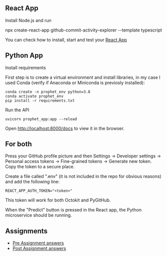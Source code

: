 ## React App

Install Node.js and run

npx create-react-app github-commit-activity-explorer --template typescript

You can check how to install, start and test your [React App](README_REACT.md)

## Python App

Install requirements

First step is to create a virtual environment and install libraries, in my case I used Conda (verify if Anaconda or Miniconda is previosly installed):

```
conda create -n prophet_env python=3.8
conda activate prophet_env
pip install -r requirements.txt
```

Run the API

```
uvicorn prophet_app:app --reload
```

Open [http://localhost:8000/docs](http://localhost:8000/docs) to view it in the browser.

## For both

Press your GitHub profile picture and then Settings -> Developer settings -> Personal access tokens -> Fine-grained tokens -> Generate new token. Copy the token to a secure place.

Create a file called ".env" (it is not included in the repo for obvious reasons) and add the following line:

```
REACT_APP_AUTH_TOKEN="<token>"
```
This token will work for both Octokit and PyGitHub.

When the "Predict" button is pressed in the React app, the Python microservice should be running.

## Assignments
- [Pre Assignment answers](PRE_ASSIGNMENT_ANSWERS.md)
- [Post Assignment answers](POST_ASSIGNMENT_ANSWERS.md)
